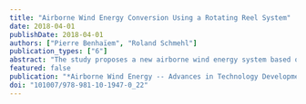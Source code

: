 ```yaml
---
title: "Airborne Wind Energy Conversion Using a Rotating Reel System"
date: 2018-04-01
publishDate: 2018-04-01
authors: ["Pierre Benhaïem", "Roland Schmehl"]
publication_types: ["6"]
abstract: "The study proposes a new airborne wind energy system based on the carousel concept It comprises a rotary ring kite and a ground-based rotating reel conversion system The moment generated by the ring kite is transferred by several peripheral tethers that connect to winch modules that are mounted on the ground rotor A generator is coupled to this rotor for direct electricity generation Because the ring kite is inclined with respect to the ground-rotor the length of the peripheral tethers has to be adjusted continuously during operation The proposed system is designed to minimize the used land and space This first study describes the fundamental working principles, results of a small-scale experimental test, a kinematic analysis of steady-state operation of the system and a power transmission analysis Design choices for the ring kite are discussed, a strategy for launching and landing and methods for passive and active control are described"
featured: false
publication: "*Airborne Wind Energy -- Advances in Technology Development and Research*"
doi: "101007/978-981-10-1947-0_22"
---
```


